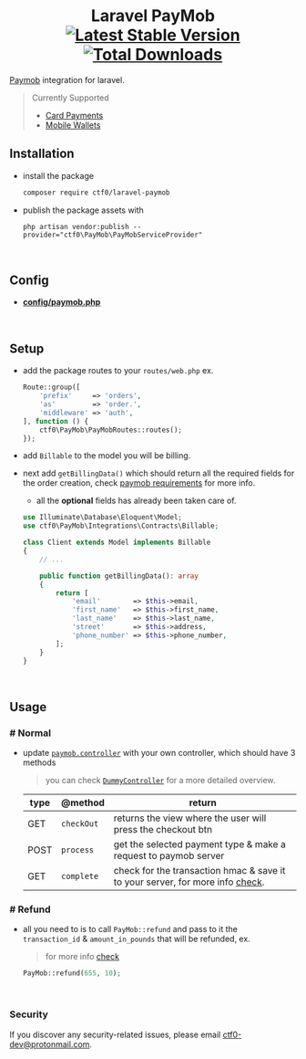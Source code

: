 <h1 align="center">
    Laravel PayMob
    <br>
    <a href="https://packagist.org/packages/ctf0/laravel-paymob"><img src="https://img.shields.io/packagist/v/ctf0/laravel-paymob.svg" alt="Latest Stable Version" /></a> <a href="https://packagist.org/packages/ctf0/laravel-paymob"><img src="https://img.shields.io/packagist/dt/ctf0/laravel-paymob.svg" alt="Total Downloads" /></a>
</h1>

[Paymob](https://paymob.com/en) integration for laravel.

> Currently Supported
>
> - [Card Payments](https://acceptdocs.paymobsolutions.com/docs/card-payments)
> - [Mobile Wallets](https://acceptdocs.paymobsolutions.com/docs/mobile-wallets)

## Installation

- install the package

    ```bash
    composer require ctf0/laravel-paymob
    ```

- publish the package assets with

    ```shell
    php artisan vendor:publish --provider="ctf0\PayMob\PayMobServiceProvider"
    ```

<br>

## Config

- [**config/paymob.php**](./src/config/paymob.php)

<br>

## Setup

- add the package routes to your `routes/web.php` ex.

    ```php
    Route::group([
        'prefix'     => 'orders',
        'as'         => 'order.',
        'middleware' => 'auth',
    ], function () {
        ctf0\PayMob\PayMobRoutes::routes();
    });
    ```

- add `Billable` to the model you will be billing.
- next add `getBillingData()` which should return all the required fields for the order creation, check [paymob requirements](https://acceptdocs.paymobsolutions.com/docs/accept-standard-redirect) for more info.
    + all the **optional** fields has already been taken care of.

    ```php
    use Illuminate\Database\Eloquent\Model;
    use ctf0\PayMob\Integrations\Contracts\Billable;

    class Client extends Model implements Billable
    {
        // ...

        public function getBillingData(): array
        {
            return [
                'email'        => $this->email,
                'first_name'   => $this->first_name,
                'last_name'    => $this->last_name,
                'street'       => $this->address,
                'phone_number' => $this->phone_number,
            ];
        }
    }
    ```

<br>

## Usage

### # Normal

- update [`paymob.controller`](./src/config/paymob.php) with your own controller, which should have 3 methods
    > you can check [`DummyController`](./src/Controllers/DummyController.php) for a more detailed overview.

    | type | @method    | return                                                                                                                                                                           |
    | ---- | ---------- | -------------------------------------------------------------------------------------------------------------------------------------------------------------------------------- |
    | GET  | `checkOut` | returns the view where the user will press the checkout btn                                                                                                                      |
    | POST | `process`  | get the selected payment type & make a request to paymob server                                                                                                                  |
    | GET  | `complete` | check for the transaction hmac & save it to your server, for more info [check](https://acceptdocs.paymobsolutions.com/docs/transaction-callbacks#transaction-response-callback). |

### # Refund

- all you need to is to call `PayMob::refund` and pass to it the `transaction_id` & `amount_in_pounds` that will be refunded, ex.
    > for more info [check](https://acceptdocs.paymobsolutions.com/docs/refund-transaction)

    ```php
    PayMob::refund(655, 10);
    ```

<br>

### Security

If you discover any security-related issues, please email [ctf0-dev@protonmail.com](mailto:ctf0-dev@protonmail.com).

